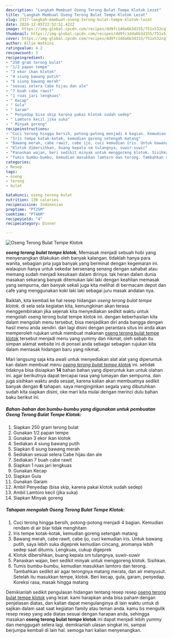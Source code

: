 ```yaml
---
description: "Langkah Membuat Oseng Terong Bulat Tempe Klotok Lezat"
title: "Langkah Membuat Oseng Terong Bulat Tempe Klotok Lezat"
slug: 2317-langkah-membuat-oseng-terong-bulat-tempe-klotok-lezat
date: 2020-12-05T22:52:51.422Z
image: https://img-global.cpcdn.com/recipes/dd9fc1dda6b3d155/751x532cq70/oseng-terong-bulat-tempe-klotok-foto-resep-utama.jpg
thumbnail: https://img-global.cpcdn.com/recipes/dd9fc1dda6b3d155/751x532cq70/oseng-terong-bulat-tempe-klotok-foto-resep-utama.jpg
cover: https://img-global.cpcdn.com/recipes/dd9fc1dda6b3d155/751x532cq70/oseng-terong-bulat-tempe-klotok-foto-resep-utama.jpg
author: Allie Watkins
ratingvalue: 4.2
reviewcount: 3
recipeingredient:
- "250 gram terong bulat"
- "1/2 papan tempe"
- "3 ekor ikan klotok"
- "4 siung bawang putih"
- "6 siung bawang merah"
- "sesuai selera Cabe hijau dan ale"
- "7 buah cabe rawit"
- "1 ruas jari lengkuas"
- " Kecap"
- " Gula"
- " Garam"
- " Penyedap bisa skip karena pakai klotok sudah sedep"
- " Lamtoro kecil jika suka"
- " Minyak goreng"
recipeinstructions:
- "Cuci terong hingga bersih, potong-potong menjadi 4 bagian. Kemudian rendam di air biar tidak menghitam"
- "Iris tempe kotak-kotak, kemudian goreng setengah matang"
- "Bawang merah, cabe rawit, cabe ijo, cuci kemudian iris. Untuk bawang putih, saya lebih suka digeprek kemudian cincang, aromanya lebih sedep saat ditumis. Lengkuas, cukup digeprek"
- "Klotok dibersihkan, buang kepala sm tulangnya, suwir-suwir"
- "Panaskan wajan, beri sedikit minyak untuk menggoreng klotok. Sisihkan."
- "Tumis bumbu-bumbu, kemudian masukkan lamtoro dan terong. Tambahkan sedikit air agar terongnya matang merata, dan air menyusut. Setelah itu masukkan tempe, klotok. Beri kecap, gula, garam, penyedap. Koreksi rasa, masak hingga matang"
categories:
- Resep
tags:
- oseng
- terong
- bulat

katakunci: oseng terong bulat 
nutrition: 130 calories
recipecuisine: Indonesian
preptime: "PT25M"
cooktime: "PT46M"
recipeyield: "4"
recipecategory: Dinner

---
```



![Oseng Terong Bulat Tempe Klotok](https://img-global.cpcdn.com/recipes/dd9fc1dda6b3d155/751x532cq70/oseng-terong-bulat-tempe-klotok-foto-resep-utama.jpg)

<b><i>oseng terong bulat tempe klotok</i></b>, Memasak menjadi sebuah hobi yang menyenangkan dilakukan oleh banyak kalangan. tidaklah hanya para wanita, sebagian pria juga banyak yang berminat dengan kegemaran ini. walaupun hanya untuk sekedar bersenang senang dengan sahabat atau memang sudah menjadi kesukaan dalam dirinya. tak heran dalam dunia masakan sekarang banyak ditemukan laki laki dengan keahlian memasak yang sempurna, dan banyak sekali juga kita melihat di bermacam depot dan cafe yang menggunakan koki laki laki sebagai juru masak andalan nya.

Baiklah, kita kembali ke hal resep hidangan <i>oseng terong bulat tempe klotok</i>. di sela sela kegiatan kita, kemungkinan akan terasa menggembirakan jika sejenak kita menyediakan sedikit waktu untuk mengolah oseng terong bulat tempe klotok ini. dengan keberhasilan kita dalam mengolah menu tersebut, bisa menjadikan diri anda bangga dengan hasil menu anda sendiri. dan lagi disini dengan perantara situs ini anda akan memperoleh rujukan untuk membuat makanan <u>oseng terong bulat tempe klotok</u> tersebut menjadi menu yang yummy dan nikmat, oleh sebab itu simpan alamat website ini di ponsel anda sebagai sebagian rujukan kita dalam memasak hidangan baru yang nikmat.




Mari langsung saja kita awali untuk menyediakan alat alat yang diperuntuk kan dalam membuat menu <u><i>oseng terong bulat tempe klotok</i></u> ini. setidak tidaknya bisa disiapkan <b>14</b> bahan bahan yang diperuntuk kan untuk olahan ini. agar berikutnya dapat tercapai rasa yang lumayan dan sempurna. dan juga sisihkan waktu anda sesaat, karena kalian akan membuatnya sedikit banyak dengan <b>6</b> tahapan. saya menginginkan segala yang dibutuhkan sudah kita siapkan disini, oke mari kita mulai dengan merinci dulu bahan baku berikut ini.

<!--inarticleads1-->

##### Bahan-bahan dan bumbu-bumbu yang digunakan untuk pembuatan Oseng Terong Bulat Tempe Klotok:

1. Siapkan 250 gram terong bulat
1. Gunakan 1/2 papan tempe
1. Gunakan 3 ekor ikan klotok
1. Sediakan 4 siung bawang putih
1. Siapkan 6 siung bawang merah
1. Sediakan sesuai selera Cabe hijau dan ale
1. Sediakan 7 buah cabe rawit
1. Siapkan 1 ruas jari lengkuas
1. Gunakan  Kecap
1. Siapkan  Gula
1. Gunakan  Garam
1. Ambil  Penyedap (bisa skip, karena pakai klotok sudah sedep)
1. Ambil  Lamtoro kecil (jika suka)
1. Siapkan  Minyak goreng




<!--inarticleads2-->

##### Tahapan mengolah Oseng Terong Bulat Tempe Klotok:

1. Cuci terong hingga bersih, potong-potong menjadi 4 bagian. Kemudian rendam di air biar tidak menghitam
1. Iris tempe kotak-kotak, kemudian goreng setengah matang
1. Bawang merah, cabe rawit, cabe ijo, cuci kemudian iris. Untuk bawang putih, saya lebih suka digeprek kemudian cincang, aromanya lebih sedep saat ditumis. Lengkuas, cukup digeprek
1. Klotok dibersihkan, buang kepala sm tulangnya, suwir-suwir
1. Panaskan wajan, beri sedikit minyak untuk menggoreng klotok. Sisihkan.
1. Tumis bumbu-bumbu, kemudian masukkan lamtoro dan terong. Tambahkan sedikit air agar terongnya matang merata, dan air menyusut. Setelah itu masukkan tempe, klotok. Beri kecap, gula, garam, penyedap. Koreksi rasa, masak hingga matang




Demikianlah sedikit pengulasan hidangan tentang resep resep <u>oseng terong bulat tempe klotok</u> yang lezat. kami harapkan anda bisa paham dengan penjelasan diatas, dan kalian dapat mengulanginya di lain waktu untuk di sajikan dalam saat saat kegiatan family atau teman anda. kamu bs mengulik resep resep yang ada diatas sesuai dengan harapan anda, sehingga masakan <b>oseng terong bulat tempe klotok</b> ini dapat menjadi lebih yummy dan menggugah selera lagi. demikianlah ulasan singkat ini, sampai berjumpa kembali di lain hal. semoga hari kalian menyenangkan.
